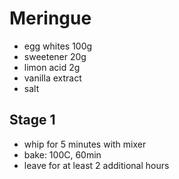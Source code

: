 # Meringue
* egg whites 100g
* sweetener 20g
* limon acid 2g
* vanilla extract
* salt

## Stage 1
* whip for 5 minutes with mixer
* bake: 100C, 60min
* leave for at least 2 additional hours
